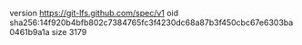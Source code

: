 version https://git-lfs.github.com/spec/v1
oid sha256:14f920b4bfb802c7384765fc3f4230dc68a87b3f450cbc67e6303ba0461b9a1a
size 3179
